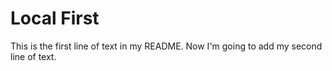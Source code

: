 # Local First

This is the first line of text in my README.
Now I'm going to add my second line of text.
